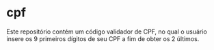 # cpf
Este repositório contém um código validador de CPF, no qual o usuário insere os 9 primeiros dígitos de seu CPF a fim de obter os 2 últimos.
